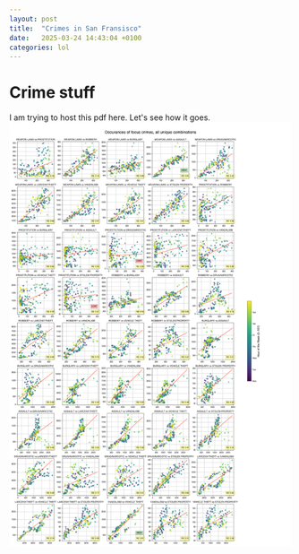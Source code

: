 ```yaml
---
layout: post
title:  "Crimes in San Fransisco"
date:   2025-03-24 14:43:04 +0100
categories: lol
---
```

# Crime stuff
I am trying to host this pdf here. Let's see how it goes.
![Graph 1](https://raw.githubusercontent.com/mvalim165/mvalim165.github.io/refs/heads/main/output-1.png)